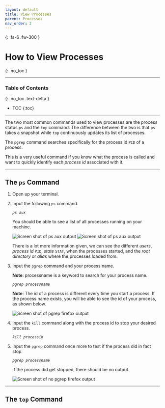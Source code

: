 ```yaml
---
layout: default
title: View Processes
parent: Processes
nav_order: 2
---
```


{: .fs-6 .fw-300 }

# How to View Processes
{: .no_toc }

---

### Table of Contents
{: .no_toc .text-delta }
* TOC
{:toc}

---

The two most common commands used to view processes are the process status `ps` and the `top` command. The difference between the two is that `ps` takes a snapshot while `top` continuously updates its list of processes.

The `pgrep` command searches specifically for the process id `PID` of a process.

This is a very useful command if you know what the process is called and want to quickly identify each _process id_ associated with it.

---

## The `ps` Command

1. Open up your terminal.

2. Input the following `ps` command.

    *`ps aux`*

    You should be able to see a list of all processes running on your machine.

    ![Screen shot of ps aux output](https://github.com/dl90/linux-basics/blob/gh-pages/docs/images/processes/ps_aux_1.png?raw=true "ps aux output")
    ![Screen shot of ps aux output](https://github.com/dl90/linux-basics/blob/gh-pages/docs/images/processes/ps_aux_2.png?raw=true "ps aux output")

    There is a lot more information given, we can see the different _users_, _process id_ `PID`, _state_ `STAT`, when the processes started, and the _root directory_ or _alias_ where the processes loaded from.

3. Input the `pgrep` command and your process name.

    **Note**: processname is a keyword to search for your process name.

    *`pgrep processname`*

    **Note**: The id of a process is different every time you start a process. If the process name exists, you will be able to see the id of your process, as shown below.

    ![Screen shot of pgrep firefox output](https://github.com/dl90/linux-basics/blob/gh-pages/docs/images/processes/pgrep-firefox.png?raw=true "pgrep firefox output")

4. Input the `kill` command along with the process id to stop your desired process.

    *`kill processid`*

5. Input the `pgrep` command once more to test if the process did in fact stop.

    *`pgrep processname`*

    If the process did get stopped, there should be no output.

    ![Screen shot of no pgrep firefox output](https://github.com/dl90/linux-basics/blob/gh-pages/docs/images/processes/pgrep-firefox-killed.png?raw=true "no pgrep firefox output")

---

## The `top` Command
